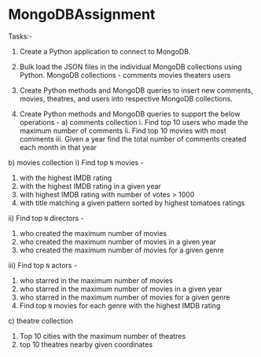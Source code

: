 # MongoDBAssignment
Tasks:-

1. Create a Python application to connect to MongoDB.

2. Bulk load the JSON files in the individual MongoDB collections using Python. MongoDB collections -
comments
movies
theaters
users

3. Create Python methods and MongoDB queries to insert new comments, movies, theatres, and users into respective MongoDB collections.

4. Create Python methods and MongoDB queries to support the below operations -
a) comments collection
i. Find top 10 users who made the maximum number of comments
ii. Find top 10 movies with most comments
iii. Given a year find the total number of comments created each month in that year

b) movies collection
i) Find top `N` movies - 
1. with the highest IMDB rating
2. with the highest IMDB rating in a given year
3. with highest IMDB rating with number of votes > 1000
4. with title matching a given pattern sorted by highest tomatoes ratings

ii) Find top `N` directors -
1. who created the maximum number of movies
2. who created the maximum number of movies in a given year
3. who created the maximum number of movies for a given genre

iii) Find top `N` actors - 
1. who starred in the maximum number of movies
2. who starred in the maximum number of movies in a given year
3. who starred in the maximum number of movies for a given genre
4. Find top `N` movies for each genre with the highest IMDB rating

c) theatre collection
1. Top 10 cities with the maximum number of theatres
2. top 10 theatres nearby given coordinates

